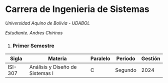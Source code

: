 # Carrera de Ingenieria de Sistemas
_Universidad Aquino de Bolivia - UDABOL_

_Estudiante. Andres Chirinos_

1. ### Primer Semestre
|Sigla|Materia|Paralelo|Periodo|Gestión|
|-|-|-|-|-|
|ISI-307|Análisis y Diseño de Sistemas I|C|Segundo|2024|